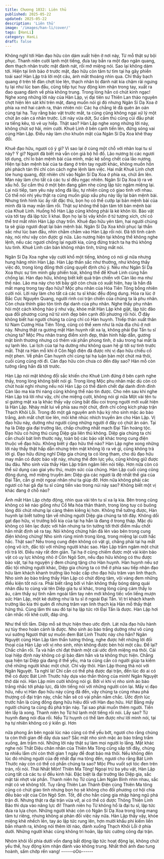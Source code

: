 ```yaml
---
title: Chương 1032: Liên thủ
published: 2025-05-22
updated: 2025-05-22
description: 'Liên thủ'
image: '/images/han-li/cover/'
tags: [HanLi]
category: HanLi
draft: false
---
```


Không nghĩ tới Hàn đạo hữu còn dám xuất hiện ở nơi này, Từ mỗ
thật sự bội phục. Thanh niên cười lạnh một tiếng, đưa tay bắn ra
một đạo ngân quang, đem thạch nhân trước mặt đánh nát, rồi mở
miệng nói.
Sao lại không dám tới. Hiện tại linh bảo ở trước mặt, đạo hữu còn
tâm tư tìm tại hạ gây phiền toái sao!
Hàn Lập trả lời một câu, ánh mắt thoáng nhìn qua.
Chỉ thấy bạch quang ở trên tế đàn chợt lóe lên, thạch nhân bị
đánh nát kia chậm rãi ngưng tụ lại như lúc ban đầu, cũng tiếp tục
huy động kim nhận trong tay, xuất ra đao quang đánh về phía
không trung. Trong lòng hắn có chút kinh ngạc!
Nghe xong những lời này của Hàn Lập, vị đại tiên sư Thiên Lan
thảo nguyên chợt hiện lên sát khí trên mặt, đang muốn nói gì đó
nhưng Ngân Sí Dạ Xoa ở phía xa mở hai cánh ra, thản nhiên nói:
Các hạ chẳng lẽ đã quên ân oán cùng tại hạ. Tuy rằng bảo vật
trước mắt, ta cũng cũng không ngại xử lý một chút ân oán cá
nhân trước.
Lời này vừa dứt, Sư cầm thú cũng cúi đầu phát ra tiếng kêu, tỏ vẻ
uy hiếp.
Thật sao?
Hàn Lập nghe xong những lời này, không chút sợ hãi, mỉm cười.
Khuê Linh ở bên cạnh tiến lên, đứng sóng vai cùng Hàn Lập.
Điều này làm cho khuôn mặt của Ngân Sí Dạ Xoa khẽ thay đổi.

Khuê đạo hữu, ngươi có ý gì? Vì sao lại ở cùng một chỗ với nhân
loại tu sĩ này?
Ý gì? Ngươi đã biết mà vẫn còn giả bộ hồ đồ. Lão nương bị các
ngươi lợi dụng, chỉ lo bản mệnh bài của mình, mặc kệ sống chết
của lão nương. Hiện tại bản mệnh bài của ta đang ở trên tay
người khác, không muốn hồn phi phách tán thỉ chỉ còn cách nghe
lệnh làm việc.
Hai mắt Khuê Linh chợt lóe hung quang, đột nhiên chỉ vào Ngân
Sí Dạ Xoa ở phía xa, chửi ầm lên.
Màn này làm cho tất cả các tu sĩ đều ngạc nhiên.
Ngân Sí Dạ Xoa lộ ra vẻ xấu hổ. Sư cầm thú ở một bên đang gầm
nhẹ cũng lập tức ngậm miệng lại.
Lại nói tiếp, tam yêu này sống đã lâu, tự nhiên cũng có giao tình
với nhau. Có thể nói nhị yêu thật ra cũng muốn giúp xấu phụ này
lấy lại bản mệnh bài.
Nhưng tình hình lúc ấy rất đặc thù, bọn họ có thể cướp lại bản
mệnh bài của mình đã là may mắn lắm rồi. Thật sự không thể bận
tâm tới bản mệnh bài của Khuê Linh. Huống hồ Hàn Lập cũng
không phải là kẻ khôn lỏi. Bảo vật vừa tới tay đã lập tức li khai.
Bọn họ lại bị vây khốn ở tứ tượng xích, chỉ có thể trơ mắt nhìn
Hàn Lập chạy trốn.
Khuê đạo hữu yên tâm, hai người chúng ta sẽ giúp ngươi đoạt lại
bản mệnh bài.
Ngân Sí Dạ Xoa khôi phục lại thần sắc như lúc ban đầu, nhìn
chằm chằm vào Hàn Lập rồi nói.
Đã tới tình cảnh này, nói như vậy còn được gì nữa. Lão nương
hiện tại không thể không nghe lệnh, nếu các ngươi chống lại
người kia, cũng đừng trách ta hạ thủ không lưu tình.
Khuê Linh căn bản không nhận tình, trừng mắt nói.

Ngân Sí Dạ Xoa nghe vậy cười khổ một tiếng, không có nói gì
nữa nhưng hung hăng nhìn Hàn Lập.
Hàn Lập thần sắc như thường, như không thấy việc đó, trong
lòng đồng thời cũng quyết định chủ ý. Nếu như Ngân Sí Dạ Xoa
thực sự tìm mình gây phiền toái, không thể để Khuê Linh cùng
hắn chống lại.
Hàn đạo hữu, không biết kết quả trận chiến với Càn lão ma như
thế nào. Lão ma này cho tới bây giờ còn chưa có xuất hiện, hay
là hắn đã mất mạng trong tay đạo hữu?
Mộc phu nhân của Hóa Tiên Tông bỗng nhiên cười nói.
Lời này làm cho tất cả các tu sĩ khác đều động dung.
Hóa ra lúc ở Bắc Cực Nguyên Quang, người rình coi trận chiến
của chúng ta là phu nhân. Còn chưa thỉnh giáo tôn tính đại danh
của phu nhân.
Nghe thấy phụ nhân hỏi một cách không hảo ý như vậy, khóe mắt
Hàn Lập khẽ giật, lập tức đảo qua đối phương cùng nữ tử xinh
đẹp bên cạnh đối phương rồi hỏi.
Ở đây không biết hai người chúng ta cũng chỉ có Hàn huynh.
Thiếp thân xuất thân từ Nam Cương Hóa Tiên Tông, cũng có thể
xem như là nửa địa chủ ở nơi này. Nhưng thật ra gương mặt Hàn
huynh rất xa lạ, không phải Đại Tấn tu sĩ chúng ta?
Mộc Phu nhân trang điểm xinh đẹp, thân hình hấp dẫn, gương
mặt bình thương nhưng có thêm vài phần phong tình, ở sâu trong
hai mắt là sự lạnh lẽo.
Lai lịch của tại hạ dường như không quan hệ gì tới sự tình trước
mắt. Thật ra Hàn mỗ khi ở Côn Ngô điện đã được nhị vị đạo hữu
chiếu cố một phen. Về phần Càn huynh chỉ cùng tại hạ luận bàn
một chút mà thôi, cuối cùng cũng rời đi. Càn đạo hữu còn chưa
có đến đây sao? Hàn mỗ còn tưởng rằng hắn đã tới trước.

Hàn Lập nói mặt không đổi sắc khiến cho Khuê Linh đứng ở bên
cạnh nghe thấy, trong lòng không biết nói gì.
Trong lòng Mộc phu nhân mặc dù còn có chút hoài nghi nhưng
nếu nói Hàn Lập có thể đánh chết đại danh đỉnh đỉnh Càn lão ma
kia thì nàng cũng không thể nào tin được. Cho nên sau khi nghe
Hàn Lập trả lời như vậy, chỉ che miệng cười, không nói gì nữa
Một vài tên tu sĩ gương mặt xa lạ khác thấy vậy cũng bắt đầu coi
trọng người mới xuất hiện là Hàn Lập. Nháy mắt lui về phía sau
một chút, đình chỉ công kích pháp trận Thạch Khôi Lỗi.
Trong đó một gã nguyên anh hậu kỳ nho sinh mặc áo bào trắng,
ánh mắt chợt lóe lên, môi khẽ nhúc nhích truyền âm cho Hàn Lập.
Vị đạo hữu này, dường như người cũng những người ở đây có
chút ân oán. Tại hạ là Diệp gia đại trưởng lão, chấp chưởng nhất
mạch Đại Tấn hoàng tộc. Đạo hữu có hứng thú cùng Diệp gia liên
thủ không. Diệp gia chúng ta chỉ cần chuôi bát linh thước này,
toàn bộ các bảo vật khác trong cung điện thuộc về đạo hữu.
Không biết ý đạo hữu thế nào?
Hàn Lập nghe xong những lời này thấy thật hấp dẫn nhưng trên
mặt không lộ ra vẻ gì, cũng không trả lời gì.
Đạo hữu đừng nghĩ Diệp gia chúng ta có lòng tham, cho dù đạo
hữu may mắn có được bảo vật này, nhưng thế đơn lực yếu, cũng
không giữ được lâu đâu.
Nho sinh vừa thấy Hàn Lập trầm ngâm liền nói tiếp.
Hơn nữa còn có thể sử dụng cao giai yêu thú, mượn sức của
chúng.
Hàn Lập cuối cùng cũng động dung, mở miệng truyền âm:
Diệp gia các ngươi là đệ nhất thế gia của Đại Tấn, cần gì một
ngoại nhân như ta giúp đỡ. Hơn nữa không phải các ngươi có hai
gã đại tu sĩ cũng tiến vào trong núi này sao? Không biết một vị
khác đang ở chỗ nào?

Ánh mắt Hàn Lập chớp động, nhìn qua vài tên tu sĩ xa lạ kia. Bên
trong cũng không có kẻ nào giống như Cổ Ma hóa thân thành,
trong lòng tuy có buông lỏng đôi chút nhưng lại càng thêm kiêng
kị hơn.
Không thể tưởng được, Hàn huynh lại biết tường tận về những
người Diệp gia chúng ta tới đây. Không dối gạt đạo hữu, vị trưởng
bối kia của tại hạ hẳn là đang ở trong tháp. Mặc dù không có liên
lạc được với hắn nhưng ta tin tưởng tới thời điểm mấu chốt hắn
nhất định sẽ ra tay. Nói không chừng hắn đã lẻn vào bên trong
cung điện không chừng!
Nho sinh rùng mình trong lòng, trong miệng lại cười hắc hắc.
Thật sao? Nếu trong cung điện không có vật gì, chẳng phải tại hạ
mất công vô ích, đắc tội với những người khác sao.
Hàn Lập trầm ngâm một chút rồi trả lời.
Điều này rất đơn giản. Tại hạ ở cũng chiếm được một vài kiện
bảo vật có uy lực không nhỏ ở Côn Ngô Sơn, nếu đạo hữu không
có thu được bảo vật, tại hạ nguyện ý đem chúng tặng cho Hàn
huynh. Hàn huynh nếu sợ đắc tội những người khác, Diệp gia
chúng ta có thể ở phía sau tiếp nhận đạo hữu làm khách khanh
trưởng lão hoặc cấp cho đạo hữu trăm vạn linh thạch.
Nho sinh áo bào trắng thấy Hàn Lập có chút động tâm, vội vàng
đem những điều kiện tốt nói ra.
Phải biết rằng bởi vì hắn không thấy bóng dáng quái nhân đầu to
cùng vài tên Diệp gia tu sĩ khác, trong lòng cũng cảm thấy lo âu,
cảm thấy sự tình nằm ngoài tầm tay nên mới không tiếc vốn liếng
mượn sức Hàn Lập, một kẻ dường như là tu sĩ ở ngoài Đại Tấn.
Vị trí khách khanh trưởng lão kia thì quên đi nhưng trăm vạn linh
thạch kia Hàn mỗ thấy thật hứng thú. Cùng lắm thì sau đó tại hạ
lập tức rời Đại Tấn là được.
Hàn Lập hơi cân nhắc rồi khẽ cười, đáp ứng.

Như thế tốt lắm. Diệp mỗ sẽ thực hiện theo ước định. Lát nữa
đạo hữu hành sự tùy theo hoàn cảnh là được.
Nho sinh áo bào trắng dường như vô cùng vui sướng
Ngươi thật sự muốn đem Bát Linh Thước này cho hắn?
Ngân Nguyệt cùng Hàn Lập tâm thần tương thông, nghe được
hết những lời đối thoại của Hàn Lập với vị nho sinh, nhịn không
được bèn hỏi một câu.
Để lại? Chắc chắn rồi. Ta và hắn chỉ đạt thành một cái ước định
miệng mà thôi. Cái loại hiệp định này không có gì bảo đảm hắn và
ta không thực hiện. Chẳng qua hiện tại Diệp gia đang ở thế yếu,
mà ta cũng cần có người giúp ta kiềm chế những người khác một
chút. Chỉ vậy thôi.
Hàn Lập thong thả nói với Ngân Nguyệt.
Ta nghĩ là! Chỉ cần có thể phá được đại trận, đến lúc đó ai có thể
có được Bát Linh Thước hãy dựa vào thần thông của mình!
Ngân Nguyệt thở dài nói.
Hàn Lập mỉm cười không nói gì. Bởi vì khi vị nho sinh áo bào
trắng nhắc tới pháp lực, đã lớn tiếng nói với những người còn lại.
Mấy vị đạo hữu, nếu vị Hàn đạo hữu này cũng đã đến, vậy chúng
ta cùng nhau phá thượng cổ đại trận này, chắc hẳn sẽ có vài phần
nắm chắc. Ước định lúc trước hẳn là cũng đồng dạng hữu hiệu
đối với Hàn đạo hữu.
Hừ! Bằng mấy người chúng ta cũng đủ phá trận này. Tại sao phải
muốn thêm người. Tiến lên lấy là xong.
Thanh niên họ Từ hừ lạnh một tiếng rồi nói.
Lấy sao? Từ huynh đang nói đùa rồi. Nếu Từ huynh có thể làm
được như lời mình nói, tại hạ tự nhiên không có ý kiến gì. Hơn

nữa phong ấn bên ngoài lúc nào cũng có thể yếu bớt, ngươi cho
rằng chúng ta còn thời gian để dây dưa sao?
Sắc mặt nho sinh mặc áo bào trắng trầm xuống, âm trầm nói.
Những lời này thật sự làm mọi người lo lắng. Mặt khác nghe nói
Thất Diệu chân nhân của Thiên Ma Tông cũng sắp tới đây, chúng
ta nhiều lắm chỉ còn thời gian 1 ngày để đoạt bảo mà thôi. Nếu
không đến lúc đó những người của đệ nhất đại ma tông đến,
ngươi cho rằng Bát Linh Thước này còn có thể có phần chúng ta
sao?
Mộc Phu vuốt sợi tóc đen trên trán, rồi nói.
Thái Nhất Môn! Thiên Ma Tông!
Ngoại trừ ba yêu vật, Hàn Lập cùng tất cả các tu sĩ đều kinh hãi.
Đặc biệt là đại trưởng lão Diệp gia, sắc mặt tái nhợt vài phần.
Thanh niên họ Từ cùng Lâm Ngân Bình nhìn nhau, sắc mặt có vẻ
không tốt.
Tuy rằng Thiên Lan Thánh Điện cùng Thiên Ma tông cũng có chút
giao tình nhưng bọn họ sẽ không cho đối phương cơ hội chia đều
bảo vật của Côn Ngô Sơn.
Tốt, để cho hắn cũng gia nhập hàng ngũ phá trận đi. Nhưng thật
ra đại trận vừa vỡ, ai có thể có được Thông Thiên Linh Bảo thì
dựa vào năng lực đi!
Thanh niên họ Từ không hổ là đại tu sĩ, lập tức đưa ra lựa chọn.
Những người khác còn có Ngân Sí Dạ Xoa trong lòng mang tâm
tư riêng, nhưng không ai phản đối việc này nữa.
Hàn Lập thấy vậy, khóe miệng khẽ nhếch lên, tay áo lập tức rung
lên, hơn mười khẩu phi kiếm liền bắn nhanh ra, không nói thêm
lời nào, đánh xuống Thạch Khôi Lỗi ở phía dưới. Những người
khác cũng không trì hoãn, lập tức cường công đại trận.

Nhóm khôi lỗi phía dưới vốn đang bất động lập tức hoạt động lại,
không chút yếu thế, huy động kim nhận đánh vào không trung.
Nhất thời ánh đao tung hoành, sấm chớp rền vang!
------oOo------
